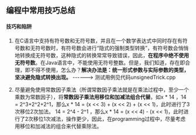 ## 编程中常用技巧总结

#### **技巧和陷阱**

1. 在C语言中支持有符号数和无符号数，并且在一个数学表达式中同时存在有符号数和无符号数时，有符号数会进行“隐式的强制类型转换”，有符号数会悄悄地转换成无符号数，这种隐式的转换常常导致错误，因此，**在程序中绝不使用无符号数**。在Java语言中，不能使用无符号整数。但是，我们知道，存在即合理，即不得不使用，怎么办？**解决办法是：统一形式参数与实际参数的类型，坚决避免隐式转换出现。**
------> 测试用例见代码unsignedTrick.cpp

2. 尽量避免使用常数因子乘法（所谓常数因子乘法就是在乘法过程中，至少一个乘数为常数因子），将**常数因子乘法用移位和加减法组合代替**。如x * 14 ，14 = 2^3+2^2+2^1，那么x * 14 = (x << 3) + (x << 2) + (x << 1)，此时进行了3次移位2次加法。 14 = 2^4 - 2^1 ，那么x * 14 = (x << 4) - (x << 1)，此时进行了2次移位1次减法，操作更少，因此，在programming过程中，尽量考虑用移位和加减法的组合来代替乘除法。
